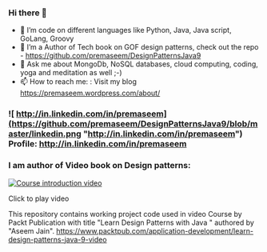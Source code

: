 ### Hi there 👋
- 🔭 I’m code on different languages like Python, Java, Java script, GoLang, Groovy
- 🌱 I’m a Author of Tech book on GOF design patterns, check out the repo - https://github.com/premaseem/DesignPatternsJava9
- 💬 Ask me about MongoDb, NoSQL databases, cloud computing, coding, yoga and meditation as well ;-) 
- 📫 How to reach me: : Visit my blog https://premaseem.wordpress.com/about/


### ![ http://in.linkedin.com/in/premaseem](https://github.com/premaseem/DesignPatternsJava9/blob/master/linkedin.png "http://in.linkedin.com/in/premaseem") Profile:  http://in.linkedin.com/in/premaseem


### I am author of Video book on Design patterns: 
[![Course introduction video ](http://img.youtube.com/vi/U9jz3omyb_Y/0.jpg)](https://www.youtube.com/watch?v=U9jz3omyb_Y&feature=youtu.be)

Click to play video 

This repository contains working project code used in video Course by Packt Publication with title "Learn Design Patterns with Java " authored by "Aseem Jain".
https://www.packtpub.com/application-development/learn-design-patterns-java-9-video


